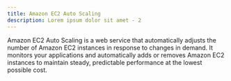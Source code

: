 ```yaml
---
title: Amazon EC2 Auto Scaling
description: Lorem ipsum dolor sit amet - 2
---
```


Amazon EC2 Auto Scaling is a web service that automatically adjusts the number of Amazon EC2 instances in response to changes in demand. It monitors your applications and automatically adds or removes Amazon EC2 instances to maintain steady, predictable performance at the lowest possible cost.
